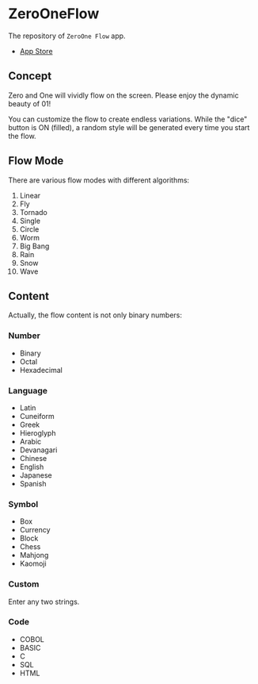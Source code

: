 # ZeroOneFlow
The repository of `ZeroOne Flow` app.

- [App Store](https://apps.apple.com/jp/app/zeroone-flow/id1563516711) 

## Concept
Zero and One will vividly flow on the screen. Please enjoy the dynamic beauty of 01!

You can customize the flow to create endless variations. While the "dice" button is ON (filled), a random style will be generated every time you start the flow.

## Flow Mode
There are various flow modes with different algorithms:

1. Linear
2. Fly
3. Tornado
4. Single
5. Circle
6. Worm
7. Big Bang
8. Rain
9. Snow
10. Wave

## Content
Actually, the flow content is not only binary numbers:

### Number
- Binary
- Octal
- Hexadecimal

### Language
- Latin
- Cuneiform
- Greek
- Hieroglyph
- Arabic
- Devanagari
- Chinese
- English
- Japanese
- Spanish

### Symbol
- Box
- Currency
- Block
- Chess
- Mahjong
- Kaomoji

### Custom
Enter any two strings.

### Code
- COBOL
- BASIC
- C
- SQL
- HTML
